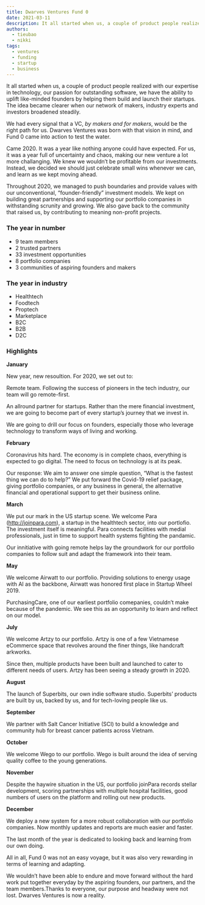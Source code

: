 ```yaml
---
title: Dwarves Ventures Fund 0
date: 2021-03-11
description: It all started when us, a couple of product people realized with our expertise in technology, our passion for outstanding software, we have the ability to uplift like-minded founders by helping them build and launch their startups. The idea became clearer when our network of makers, industry experts and investors broadened steadily.
authors: 
  - tieubao
  - nikki
tags:
  - ventures
  - funding
  - startup
  - business
---
```


It all started when us, a couple of product people realized with our expertise in technology, our passion for outstanding software, we have the ability to uplift like-minded founders by helping them build and launch their startups. The idea became clearer when our network of makers, industry experts and investors broadened steadily.

We had every signal that a VC, _by makers and for makers_, would be the right path for us. Dwarves Ventures was born with that vision in mind, and Fund 0 came into action to test the water.

Came 2020. It was a year like nothing anyone could have expected. For us, it was a year full of uncertainty and chaos, making our new venture a lot more challanging. We knew we wouldn’t be profitable from our investments. Instead, we decided we should just celebrate small wins whenever we can, and learn as we kept moving ahead.

Throughout 2020, we managed to push boundaries and provide values with our unconventional, “founder-friendly” investment models. We kept on building great partnerships and supporting our portfolio companies in withstanding scrunity and growing. We also gave back to the community that raised us, by contributing to meaning non-profit projects.

### The year in number

- 9 team members
- 2 trusted partners
- 33 investment opportunities
- 8 portfolio companies
- 3 communities of aspiring founders and makers

### The year in industry

- Healthtech
- Foodtech
- Proptech
- Marketplace
- B2C
- B2B
- D2C

### Highlights

**January**

New year, new resoultion. For 2020, we set out to:

Remote team. Following the success of pioneers in the tech industry, our team will go remote-first.

An allround partner for startups. Rather than the mere financial investment, we are going to become part of every startup’s journey that we invest in.

We are going to drill our focus on founders, especially those who leverage technology to transform ways of living and working.

**February**

Coronavirus hits hard. The economy is in complete chaos, everything is expected to go digital. The need to focus on technology is at its peak.

Our response: We aim to answer one simple question, “What is the fastest thing we can do to help?” We put forward the Covid-19 relief package, giving portfolio companies, or any business in general, the alternative financial and operational support to get their business online.

**March**

We put our mark in the US startup scene. We welcome Para (<http://joinpara.com>), a startup in the healthtech sector, into our portlofio. The investment itself is meaningful. Para connects facilities with medial professionals, just in time to support health systems fighting the pandamic.

Our innitiative with going remote helps lay the groundwork for our portfolio companies to follow suit and adapt the framework into their team.

**May**

We welcome Airwatt to our portfolio. Providing solutions to energy usage with AI as the backbone, Airwatt was honored first place in Startup Wheel 2019.

PurchasingCare, one of our earliest portfolio comepanies, couldn’t make because of the pandemic. We see this as an opportunity to learn and reflect on our model.

**July**

We welcome Artzy to our portfolio. Artzy is one of a few Vietnamese eCommerce space that revolves around the finer things, like handcraft arkworks.

Since then, multiple products have been built and launched to cater to different needs of users. Artzy has been seeing a steady growth in 2020.

**August**

The launch of Superbits, our own indie software studio. Superbits’ products are built by us, backed by us, and for tech-loving people like us.

**September**

We partner with Salt Cancer Initiative (SCI) to build a knowledge and community hub for breast cancer patients across Vietnam.

**October**

We welcome Wego to our portfolio. Wego is built around the idea of serving quality coffee to the young generations.

**November**

Despite the haywire situation in the US, our portfolio joinPara records stellar development, scoring partnerships with multiple hospital facilities, good numbers of users on the platform and rolling out new products.

**December**

We deploy a new system for a more robust collaboration with our portfolio companies. Now monthly updates and reports are much easier and faster.

The last month of the year is dedicated to looking back and learning from our own doing.

All in all, Fund 0 was not an easy voyage, but it was also very rewarding in terms of learning and adapting.

We wouldn’t have been able to endure and move forward without the hard work put together everyday by the aspiring founders, our partners, and the team members.Thanks to everyone, our purpose and headway were not lost. Dwarves Ventures is now a reality.
